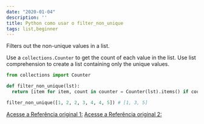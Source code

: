 ```yaml
---
date: "2020-01-04"
description: ''
title: Python como usar o filter_non_unique
tags: list,beginner
---
```


Filters out the non-unique values in a list.

Use a `collections.Counter` to get the count of each value in the list.
Use list comprehension to create a list containing only the unique values.

```py
from collections import Counter

def filter_non_unique(lst):
  return [item for item, count in counter = Counter(lst).items() if count == 1]
```

```py
filter_non_unique([1, 2, 2, 3, 4, 4, 5]) # [1, 3, 5]
```

[Acesse a Referência original 1:](https://www.pythonsheets.com/)
[Acesse a Referência original 2:](https://www.pythoncheatsheet.org/)
